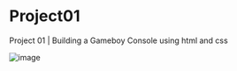 # Project01
Project 01 | Building a Gameboy Console using html and css

![image](https://user-images.githubusercontent.com/114058505/192226402-28373ebe-e7c8-4378-9451-4c9bdd27758a.png)
